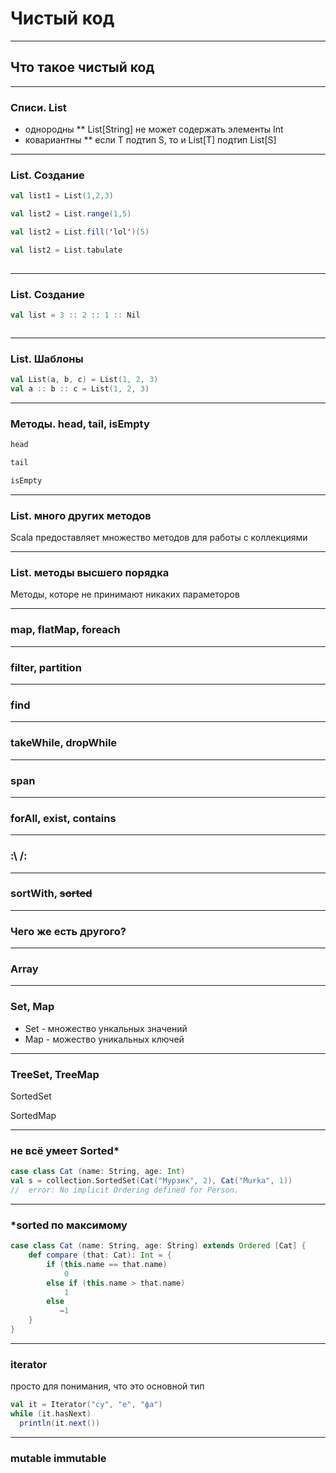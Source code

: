 # Чистый код
---
## Что такое чистый код
---
### Списи. List

 * однородны
    ** List[String] не может содержать элементы Int
 * ковариантны
    ** если T подтип S, то и List[T] подтип List[S]
    
    
    
---
### List. Создание
```scala 
val list1 = List(1,2,3)

val list2 = List.range(1,5)

val list2 = List.fill('lol')(5)

val list2 = List.tabulate
 
```


---
### List. Создание

```scala
val list = 3 :: 2 :: 1 :: Nil
```
```shell script

```


---
### List. Шаблоны
```scala
val List(a, b, c) = List(1, 2, 3)
val a :: b :: c = List(1, 2, 3)
```


---
### Методы. head, tail, isEmpty
```scala
head

tail

isEmpty

```

---
### List. много других методов
 Scala предоставляет множество методов для работы с коллекциями


---
### List. методы высшего порядка
 Методы, которе не принимают никаких параметоров

---
### map, flatMap, foreach



---
### filter, partition



---
### find



---
### takeWhile, dropWhile



---
### span


---
### forAll, exist, contains


---
### :\ /:


---
### sortWith, ~~sorted~~ 


---
### Чего же есть другого?


---
### Array


---
### Set, Map

* Set - множество ункальных значений
* Map - можество уникальных ключей

---
### TreeSet, TreeMap
SortedSet



SortedMap

---
### не всё умеет Sorted*

```scala
case class Cat (name: String, age: Int)
val s = collection.SortedSet(Cat("Мурзик", 2), Cat("Murka", 1))
//  error: No implicit Ordering defined for Person.
```

---
### *sorted по максимому

```scala
case class Cat (name: String, age: String) extends Ordered [Cat] {
    def compare (that: Cat): Int = {
        if (this.name == that.name)
            0
        else if (this.name > that.name)
            1
        else 
           −1
    }
}
```

---
### iterator

просто для понимания, что это основной тип
```scala
val it = Iterator("су", "е", "фа")
while (it.hasNext)
  println(it.next())
```


---
### mutable immutable
